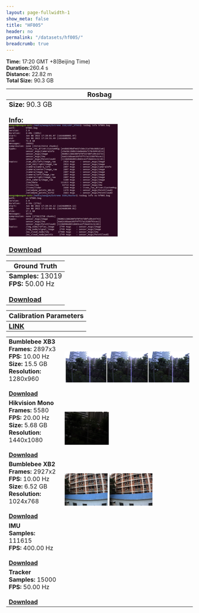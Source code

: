 ```yaml
---
layout: page-fullwidth-1
show_meta: false
title: "HF005"
header: no
permalink: "/datasets/hf005/"
breadcrumb: true
---
```

<b>Time:</b> 17:20 GMT +8(Beijing Time) <br>
<b>Duration:</b>260.4 s<br>
<b>Distance:</b> 22.82 m<br>
<b>Total Size:</b> 90.3 GB<br>

<td>
 <table>
 <thead>
	<tr>
      <th><font size="4">Rosbag</font></th>
	</tr >
  </thead>
	<tr>
        <td width="90%">
            <font size="4">
                    <b>Size:</b> 90.3 GB<br>
                    <br>
                    <b>Info:</b><br>
                    <img src="/data_image/aerial_05/hf001_bag_info.png" width='60%'/><br>
                    <br>
                    <b><a href="https://rec.ustc.edu.cn/share/d92412e0-9021-11ed-ae76-3f0a6ca93d86"><font size="4">Download</font></a></b>
            </font>
        </td>
    </tr>
</table>
</td>

<table>
 <thead>
	<tr>
      <th><font size="4">Ground Truth</font></th>
	</tr >
  </thead>
    <tr>
	    <td>
        <font size="4">
            <b>Samples:</b> 13019 <br>
            <b>FPS:</b> 50.00 Hz<br>
            <br>
            <b><a href="https://rec.ustc.edu.cn/share/2bc076d0-9319-11ed-9fde-bdd4780d13c9">Download</a></b>
        </font>
        </td>
	</tr >
</table>

<table>
 <thead>
	<tr>
      <th><font size="4">Calibration Parameters</font></th>
	</tr >
  </thead>
    <tr>
	    <td>
        <font size="4">
            <b><a href="https://rec.ustc.edu.cn/share/9fd0d230-93ec-11ed-b3b3-359b0111d730">LINK</a></b>
        </font>
        </td>
	</tr >
</table>

<table>
	<tr>
	    <td width="30%">
        <font size="3">
            <b>Bumblebee XB3</b><br>
            <b>Frames:</b> 2897x3<br>
            <b>FPS:</b> 10.00 Hz<br>
            <b>Size:</b> 15.5 GB<br>
            <b>Resolution:</b> 1280x960<br>
            <br>
            <b><a href="https://rec.ustc.edu.cn/share/c2bbe0c0-9361-11ed-9193-1329285ab8f1">Download</a></b>
        </font>
        </td>
        <td>
            <a href="https://rec.ustc.edu.cn/share/c2bbe0c0-9361-11ed-9193-1329285ab8f1">
                <img src="/data_image/aerial_05/hf002_xb3.jpg" width='100%'/>
            </a>
        </td>
	</tr >
    <tr>
	    <td>
        <font size="3">
            <b>Hikvision Mono</b><br>
            <b>Frames:</b> 5580<br>
            <b>FPS:</b> 20.00 Hz<br>
            <b>Size:</b> 5.68 GB<br>
            <b>Resolution:</b> 1440x1080<br>
            <br>
            <b><a href="https://rec.ustc.edu.cn/share/dabd6d00-9361-11ed-93ae-f92cb92ad704">Download</a></b>
        </font>
        </td>
        <td>
            <a href="https://rec.ustc.edu.cn/share/dabd6d00-9361-11ed-93ae-f92cb92ad704">
                <img src="/data_image/aerial_05/hf002_hik_mono.png" width='35%'/>
            </a>
        </td>
	</tr >
	<tr>
	    <td>
        <font size="3">
            <b>Bumblebee XB2</b><br>
            <b>Frames:</b> 2927x2<br>
            <b>FPS:</b> 10.00 Hz<br>
            <b>Size:</b> 6.52 GB<br>
            <b>Resolution:</b> 1024x768<br>
            <br>
            <b><a href="https://rec.ustc.edu.cn/share/b63a1970-9361-11ed-8fcf-d343ad007547">Download</a></b>
        </font>
        </td>
        <td>
            <a href="https://rec.ustc.edu.cn/share/b63a1970-9361-11ed-8fcf-d343ad007547">
                <img src="/data_image/aerial_05/hf002_xb2.png" width='70%'/>
            </a>
        </td>
	</tr >
    <tr>
	    <td>
        <font size="3">
            <b>IMU</b><br>
            <b>Samples:</b> 111615 <br>
            <b>FPS:</b> 400.00 Hz<br>
            <br>
            <b><a href="https://rec.ustc.edu.cn/share/082ed060-9362-11ed-a0f1-67c4679b32e1">Download</a></b>
        </font>
        </td>
        <td>
            <a href="https://rec.ustc.edu.cn/share/082ed060-9362-11ed-a0f1-67c4679b32e1">
                <img src=" " width='70%'/>
            </a>
        </td>
	</tr >
    <tr>
	    <td>
        <font size="3">
            <b>Tracker</b><br>
            <b>Samples:</b> 15000 <br>
            <b>FPS:</b> 50.00 Hz<br>
            <br>
            <b><a href="https://rec.ustc.edu.cn/share/52e27ee0-9362-11ed-8520-85e88875205d">Download</a></b>
        </font>
        </td>
        <td>
            <a href="https://rec.ustc.edu.cn/share/52e27ee0-9362-11ed-8520-85e88875205d">
                <img src=" " width='70%'/>
            </a>
        </td>
	</tr >
</table>